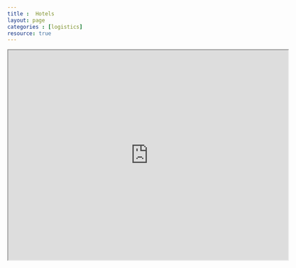 ```yaml
---
title :  Hotels
layout: page
categories : [logistics]
resource: true
---
```



<iframe src="https://www.google.com/maps/d/embed?mid=z2fKaVKKv7TY.kWVLuCmu27dQ" width="640" height="480"></iframe>